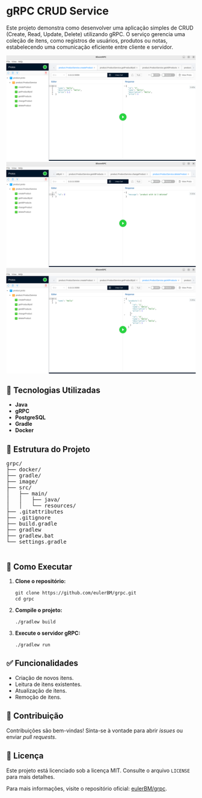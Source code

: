 <!DOCTYPE html>
<html lang="pt-BR">
<head>
  <meta charset="UTF-8" />
</head>
<body>
  <h1>gRPC CRUD Service</h1>

  <p>Este projeto demonstra como desenvolver uma aplicação simples de CRUD (Create, Read, Update, Delete) utilizando gRPC. O serviço gerencia uma coleção de itens, como registros de usuários, produtos ou notas, estabelecendo uma comunicação eficiente entre cliente e servidor.</p>

  <div class="image-container">
    <img src="image/create.png" alt="Exemplo de uso do serviço gRPC">
    <img src="image/deleted.png" alt="Exemplo de uso do serviço gRPC">
    <img src="image/getAll.png" alt="Exemplo de uso do serviço gRPC">
  </div>

  <div class="section">
    <h2>🔧 Tecnologias Utilizadas</h2>
    <ul>
      <li><strong>Java</strong></li>
      <li><strong>gRPC</strong></li>
      <li><strong>PostgreSQL</strong></li>
      <li><strong>Gradle</strong></li>
      <li><strong>Docker</strong></li>
    </ul>
  </div>

  <div class="section">
    <h2>📁 Estrutura do Projeto</h2>
    <pre>
grpc/
├── docker/
├── gradle/
├── image/
├── src/
│   ├── main/
│   │   ├── java/
│   │   └── resources/
├── .gitattributes
├── .gitignore
├── build.gradle
├── gradlew
├── gradlew.bat
└── settings.gradle
    </pre>
  </div>

  <div class="section">
    <h2>🚀 Como Executar</h2>
    <ol>
      <li><strong>Clone o repositório:</strong>
        <pre><code>git clone https://github.com/eulerBM/grpc.git
cd grpc</code></pre>
      </li>
      <li><strong>Compile o projeto:</strong>
        <pre><code>./gradlew build</code></pre>
      </li>
      <li><strong>Execute o servidor gRPC:</strong>
        <pre><code>./gradlew run</code></pre>
      </li>
    </ol>
  </div>

  <div class="section">
    <h2>✅ Funcionalidades</h2>
    <ul>
      <li>Criação de novos itens.</li>
      <li>Leitura de itens existentes.</li>
      <li>Atualização de itens.</li>
      <li>Remoção de itens.</li>
    </ul>
  </div>

  <div class="section">
    <h2>🤝 Contribuição</h2>
    <p>Contribuições são bem-vindas! Sinta-se à vontade para abrir <em>issues</em> ou enviar <em>pull requests</em>.</p>
  </div>

  <div class="section">
    <h2>📄 Licença</h2>
    <p>Este projeto está licenciado sob a licença MIT. Consulte o arquivo <code>LICENSE</code> para mais detalhes.</p>
  </div>

  <footer>
    <p>Para mais informações, visite o repositório oficial: <a href="https://github.com/eulerBM/grpc">eulerBM/grpc</a>.</p>
  </footer>

</body>
</html>

